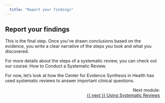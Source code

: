 ```yaml
---
  title: "Report your findings"
---
```


## Report your findings

This is the final step. Once you’ve drawn conclusions based on the evidence, you write a clear narrative of the steps you took and what you discovered. 

For more details about the steps of a systematic review, you can check out our course: How to Conduct a Systematic Review. 

For now, let’s look at how the Center for Evidence Synthesis in Health has used systematic reviews to answer important clinical questions. 




<div class="pagination-section" style="text-align: right">
			<div class="title">
				Next module:
			</div>
			<a rel="next" class="next" href="{{ site.baseurl }}/modules/using%20systematic%20reviews/how-can-they-help/"> {{ next }} Using Systematic Reviews
			</a>
		</div>